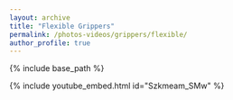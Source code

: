 ```yaml
---
layout: archive
title: "Flexible Grippers"
permalink: /photos-videos/grippers/flexible/
author_profile: true
---
```


{% include base_path %}

{% include youtube_embed.html id="Szkmeam_SMw" %}

